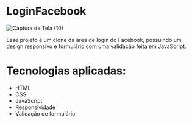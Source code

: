 # LoginFacebook
![Captura de Tela (10)](https://user-images.githubusercontent.com/101360381/177595599-93904282-783d-42a6-b8e8-18ccaa84ae4c.png)

Esse projeto é um clone da área de login do Facebook, possuindo um design responsivo e formulário com uma validação feita em JavaScript.

# Tecnologias aplicadas:

- HTML
- CSS
- JavaScript
- Responsividade
- Validação de formulário
